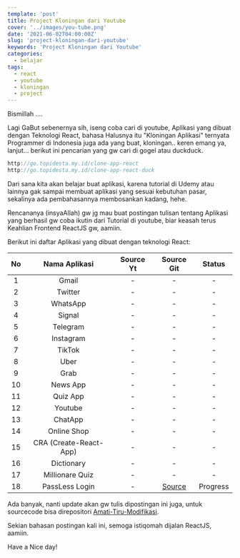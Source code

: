 ```yaml
---
template: 'post'
title: Project Kloningan dari Youtube
cover: '../images/you-tube.png'
date: '2021-06-02T04:00:00Z'
slug: 'project-kloningan-dari-youtube'
keywords: 'Project Kloningan dari Youtube'
categories:
  - belajar
tags:
  - react
  - youtube
  - kloningan
  - project
---
```


Bismillah ....

Lagi GaBut sebenernya sih, iseng coba cari di youtube, Aplikasi yang dibuat dengan Teknologi React, bahasa Halusnya itu "Kloningan Aplikasi" ternyata Programmer di Indonesia juga ada yang buat, kloningan.. keren emang ya, lanjut... berikut ini pencarian yang gw cari di gogel atau duckduck.

```javascript
http://go.topidesta.my.id/clone-app-react
http://go.topidesta.my.id/clone-app-react-duck
```

Dari sana kita akan belajar buat aplikasi, karena tutorial di Udemy atau lainnya gak sampai membuat aplikasi yang sesuai kebutuhan pasar, sekalinya ada pembahasannya membosankan kadang, hehe.

Rencananya (insyaAllah) gw jg mau buat postingan tulisan tentang Aplikasi yang berhasil gw coba ikutin dari Tutorial di youtube, biar keasah terus Keahlian Frontend ReactJS gw, aamiin.

Berikut ini daftar Aplikasi yang dibuat dengan teknologi React:

| No  |     Nama Aplikasi      | Source Yt |                            Source Git                            |  Status  |
| :-: | :--------------------: | :-------: | :--------------------------------------------------------------: | :------: |
|  1  |         Gmail          |     -     |                                -                                 |    -     |
|  2  |        Twitter         |     -     |                                -                                 |    -     |
|  3  |        WhatsApp        |     -     |                                -                                 |    -     |
|  4  |         Signal         |     -     |                                -                                 |    -     |
|  5  |        Telegram        |     -     |                                -                                 |    -     |
|  6  |       Instagram        |     -     |                                -                                 |    -     |
|  7  |         TikTok         |     -     |                                -                                 |    -     |
|  8  |          Uber          |     -     |                                -                                 |    -     |
|  9  |          Grab          |     -     |                                -                                 |    -     |
| 10  |        News App        |     -     |                                -                                 |    -     |
| 11  |        Quiz App        |     -     |                                -                                 |    -     |
| 12  |        Youtube         |     -     |                                -                                 |    -     |
| 13  |        ChatApp         |     -     |                                -                                 |    -     |
| 14  |      Online Shop       |     -     |                                -                                 |    -     |
| 15  | CRA (Create-React-App) |     -     |                                -                                 |    -     |
| 16  |       Dictionary       |     -     |                                -                                 |    -     |
| 17  |    Millionare Quiz     |     -     |                                -                                 |    -     |
| 18  |     PassLess Login     |     -     | [Source](https://github.com/amati-tiru-modifikasi/passlessreact) | Progress |

Ada banyak, nanti update akan gw tulis dipostingan ini juga, untuk sourcecode bisa direpositori [Amati-Tiru-Modifikasi](https://github.com/amati-tiru-modifikasi).

Sekian bahasan postingan kali ini, semoga istiqomah dijalan ReactJS, aamiin.

Have a Nice day!
